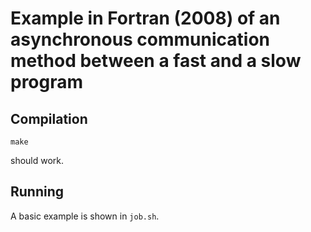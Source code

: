 # Example in Fortran (2008) of an asynchronous communication method between a fast and a slow program

## Compilation

```
make
```

should work.

## Running

A basic example is shown in `job.sh`.
